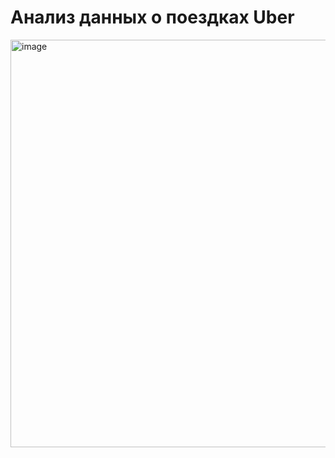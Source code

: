 # Анализ данных о поездках Uber

<img width="1549" height="652" alt="image" src="https://github.com/user-attachments/assets/5317c0b0-e111-4c7d-bf87-0883ec4fe367" />

